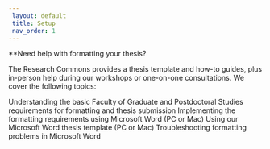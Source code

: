 ```yaml
---
 layout: default
 title: Setup
 nav_order: 1
---
```

**Need help with formatting your thesis? 

The Research Commons provides a thesis template and how-to guides, plus in-person help during our workshops or one-on-one consultations. We cover the following topics:

Understanding the basic Faculty of Graduate and Postdoctoral Studies requirements for formatting and thesis submission
Implementing the formatting requirements using Microsoft Word (PC or Mac)
Using our Microsoft Word thesis template (PC or Mac)
Troubleshooting formatting problems in Microsoft Word
